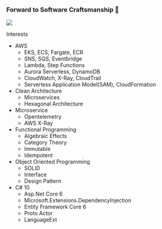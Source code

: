 ### Forward to Software Craftsmanship 👋

![](https://github-readme-stats.vercel.app/api?username=seungyongshim&show_icons=true)

Interests
- AWS
   - EKS, ECS, Fargate, ECR
   - SNS, SQS, Eventbridge
   - Lambda, Step Functions
   - Aurora Serverless, DynamoDB
   - CloudWatch, X-Ray, CloudTrail
   - Serverless Application Model(SAM), CloudFormation
- Clean Architecture
   - Microservices
   - Hexagonal Architecture
- Microservice
   - Opentelemetry
   - AWS X-Ray
- Functional Programming
   - Algebraic Effects
   - Category Theory
   - Immutable
   - Idempotent
- Object Oriented Programming
   - SOLID
   - Interface
   - Design Pattern
- C# 10
   - Asp.Net Core 6
   - Microsoft.Extensions.DependencyInjection
   - Entity Framework Core 6
   - Proto Actor
   - LanguageExt

